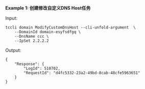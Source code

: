 **Example 1: 创建修改自定义DNS Host任务**



Input: 

```
tccli domain ModifyCustomDnsHost --cli-unfold-argument  \
    --DomainId domain-esyfsdfgq \
    --DnsName ccc \
    --IpSet 2.2.2.2
```

Output: 
```
{
    "Response": {
        "LogId": 510702,
        "RequestId": "d4fc5332-23a2-49bd-8cab-48cfe5963651"
    }
}
```

